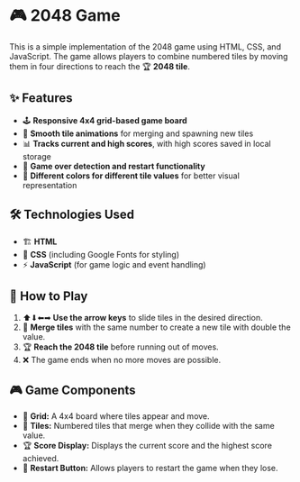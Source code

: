 # 🎮 2048 Game

This is a simple implementation of the 2048 game using HTML, CSS, and JavaScript. The game allows players to combine numbered tiles by moving them in four directions to reach the 🏆 **2048 tile**.

## ✨ Features
- 🕹️ **Responsive 4x4 grid-based game board**
- 🎨 **Smooth tile animations** for merging and spawning new tiles
- 📊 **Tracks current and high scores**, with high scores saved in local storage
- 🚀 **Game over detection and restart functionality**
- 🌈 **Different colors for different tile values** for better visual representation

## 🛠️ Technologies Used
- 🏗 **HTML**
- 🎨 **CSS** (including Google Fonts for styling)
- ⚡ **JavaScript** (for game logic and event handling)

## 🎯 How to Play
1. ⬆⬇⬅➡ **Use the arrow keys** to slide tiles in the desired direction.
2. 🔄 **Merge tiles** with the same number to create a new tile with double the value.
3. 🏆 **Reach the 2048 tile** before running out of moves.
4. ❌ The game ends when no more moves are possible.

## 🎮 Game Components
- 🏁 **Grid:** A 4x4 board where tiles appear and move.
- 🔢 **Tiles:** Numbered tiles that merge when they collide with the same value.
- 🏆 **Score Display:** Displays the current score and the highest score achieved.
- 🔄 **Restart Button:** Allows players to restart the game when they lose.




